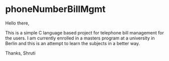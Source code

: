# phoneNumberBillMgmt

Hello there,

This is a simple C language based project for telephone bill management for the users. I am currently enrolled in a masters program at a university in Berlin and this is an attempt to learn the subjects in a better way.

Thanks,
Shruti
